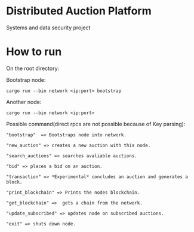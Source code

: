 # Distributed Auction Platform
Systems and data security project

# How to run
On the root directory:

Bootstrap node: 

```
cargo run --bin network <ip:port> bootstrap
```

Another node: 
```
cargo run --bin network <ip:port> 
```

Possible command(direct rpcs are not possible because of Key parsing): 

    "bootstrap"  => Bootstraps node into network.

    "new_auction" => creates a new auction with this node.

    "search_auctions" => searches avaliable auctions.

    "bid" => places a bid on an auction.

    "transaction" => *Experimental* concludes an auction and generates a block.

    "print_blockchain" => Prints the nodes blockchain.

    "get_blockchain" =>  gets a chain from the network.

    "update_subscribed" => updates node on subscribed auctions.

    "exit" => shuts down node.
